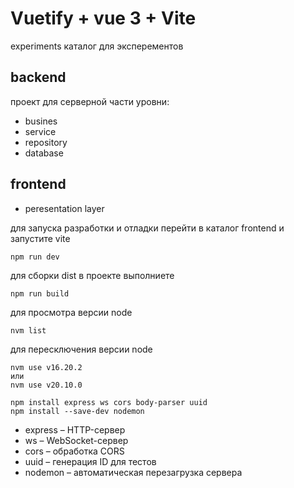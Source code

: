 # Vuetify + vue 3 + Vite
experiments каталог для эксперементов

## backend

проект для серверной части уровни: 
- busines 
- service
- repository 
- database


## frontend 

- peresentation layer

для запуска разработки и отладки перейти в каталог frontend и запустите vite
```
npm run dev
```
для сборки dist в проекте выполниете 
```
npm run build
```

для просмотра версии node
```
nvm list
```
для пересключения версии node
```
nvm use v16.20.2  
или
nvm use v20.10.0
```
```
npm install express ws cors body-parser uuid
npm install --save-dev nodemon
```
- express – HTTP-сервер
- ws – WebSocket-сервер
- cors – обработка CORS
- uuid – генерация ID для тестов
- nodemon – автоматическая перезагрузка сервера